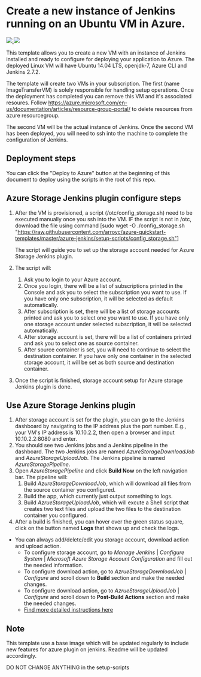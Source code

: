 # Create a new instance of Jenkins running on an Ubuntu VM in Azure.

<a href="https://portal.azure.com/#create/Microsoft.Template/uri/https%3A%2F%2Fraw.githubusercontent.com%2Farroyc%2Fazure-quickstart-templates%2Fmaster%2Fazure-jenkins%2Fazuredeploy.json" target="_blank">
<img src="http://azuredeploy.net/deploybutton.png"/>
</a>
<a href="http://armviz.io/#/?load=https%3A%2F%2Fraw.githubusercontent.com%2Farroyc%2Fazure-quickstart-templates%2Fmaster%2Fazure-jenkins%2Fazuredeploy.json" target="_blank">
<img src="http://armviz.io/visualizebutton.png"/>
</a>

This template allows you to create a new VM with an instance of Jenkins installed and ready to configure for deploying your application to Azure. The deployed Linux VM will have Ubuntu 14.04 LTS, openjdk-7, Azure CLI and Jenkins 2.7.2.

The template will create two VMs in your subscription. The first (name ImageTransferVM) is solely responsible for handling setup operations. Once the deployment has completed you can remove this VM and it's associated resoures. Follow https://azure.microsoft.com/en-us/documentation/articles/resource-group-portal/
to delete resources from azure resourcegroup.

The second VM will be the actual instance of Jenkins. Once the second VM has been deployed, you will need to ssh into the machine to complete the configuration of Jenkins.

## Deployment steps

You can click the "Deploy to Azure" button at the beginning of this document to deploy using the scripts in the root of this repo.

## Azure Storage Jenkins plugin configure steps
1. After the VM is provisioned, a script (/otc/config_storage.sh) need to be executed manually once you ssh into the VM. IF the script
   is not in /otc, download the file using command [sudo wget -O ./config_storage.sh    "https://raw.githubusercontent.com/arroyc/azure-quickstart-templates/master/azure-jenkins/setup-scripts/config_storage.sh"]

   The script will guide you to set up the storage account needed for Azure Storage Jenkins plugin.
2. The script will:
   1. Ask you to login to your Azure account.
   2. Once you login, there will be a list of subscriptions printed in the Console and ask you to select the subscription you want to use. If you have only one subscription, it will be selected as default automatically.
   3. After subscription is set, there will be a list of storage accounts printed and ask you to select one you want to use. If you have only one storage account under selected subscription, it will be selected automatically.
   4. After storage account is set, there will be a list of containers printed and ask you to select one as source container.
   5. After source container is set, you will need to continue to select the destination container. If you have only one container in the selected storage account, it will be set as both source and destination container.
3. Once the script is finished, storage account setup for Azure storage Jenkins plugin is done.

## Use Azure Storage Jenkins plugin
1. After storage account is set for the plugin, you can go to the Jenkins dashboard by navigating to the IP address plus the port number. E.g., your VM's IP address is 10.10.2.2, then open a browser and input 10.10.2.2:8080 and enter.
2. You should see two Jenkins jobs and a Jenkins pipeline in the dashboard. The two Jenkins jobs are named *AzureStorageDownloadJob* and *AzureStorageUploadJob*. The Jenkins pipeline is named *AzureStoragePipeline*.
3. Open *AzureStoragePipeline* and click **Build Now** on the left navigation bar. The pipeline will:
   1. Build *AzureStorageDownloadJob*, which will download all files from the source container you configured.
   2. Build the app, which currently just output something to logs.
   3. Build *AzrueStorageUploadJob*, which will excute a Shell script that creates two text files and upload the two files to the destination container you configured.
4. After a build is finished, you can hover over the green status square, click on the button named **Logs** that shows up and check the logs.
* You can always add/delete/edit you storage account, download action and upload action.
   * To configure storage account, go to *Manage Jenkins* | *Configure System* | *Microsoft Azure Storage Account Configuration* and fill out the needed information.
   * To configure download action, go to *AzrueStorageDownloadJob* | *Configure* and scroll down to **Build** section and make the needed changes.
   * To configure download action, go to *AzrueStorageUploadJob* | *Configure* and scroll down to **Post-Build Actions** section and make the needed changes.
   * [Find more detailed instructions here](https://github.com/jenkinsci/windows-azure-storage-plugin)

## Note

This template use a base image which will be updated regularly to include new features for azure plugin on jenkins. Readme will be updated accordingly.

DO NOT CHANGE ANYTHING in the setup-scripts
